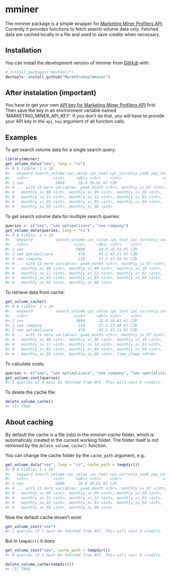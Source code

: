 
<!-- README.md is generated from README.Rmd. Please edit that file -->

# mminer

<!-- badges: start -->
<!-- badges: end -->

The mminer package is a simple wrapper for [Marketing Miner Profilers
API](https://help.marketingminer.com/en/article/profilers-api/).
Currently it provides functions to fetch search volume data only.
Fetched data are cached locally in a file and used to save credits when
necessary.

## Installation

You can install the development version of mminer from
[GitHub](https://github.com/) with:

``` r
# install.packages("devtools")
devtools::install_github("MarekProkop/mminer")
```

## After instalation (important)

You have to get your own [API key for Marketing Miner Profilers
API](https://www.marketingminer.com/en/settings/api-settings) first.
Then save the key in an environment variable named
‘MARKETING\_MINER\_API\_KEY’. If you don’t do that, you will have to
provide your API key in the `api_key` argument of all function calls.

## Examples

To get search volume data for a single search query:

``` r
library(mminer)
get_volume_data("seo", lang = "cs")
#> # A tibble: 1 x 19
#>   keyword search_volume cpc_value cpc_text cpc_currency_code yoy_change
#>   <chr>           <int>     <dbl> <chr>    <chr>                  <dbl>
#> 1 seo              5800      28.0 28.01 Kč CZK                     12.5
#> # ... with 13 more variables: peak_month <chr>, monthly_sv_07 <int>,
#> #   monthly_sv_08 <int>, monthly_sv_09 <int>, monthly_sv_10 <int>,
#> #   monthly_sv_11 <int>, monthly_sv_12 <int>, monthly_sv_01 <int>,
#> #   monthly_sv_02 <int>, monthly_sv_03 <int>, monthly_sv_04 <int>,
#> #   monthly_sv_05 <int>, monthly_sv_06 <int>
```

To get search volume data for multiple search queries:

``` r
queries <- c("seo", "seo optimalizace", "seo company")
get_volume_data(queries, lang = "cs")
#> # A tibble: 3 x 19
#>   keyword          search_volume cpc_value cpc_text cpc_currency_code yoy_change
#>   <chr>                    <int>     <dbl> <chr>    <chr>                  <dbl>
#> 1 seo                       5800      28.0 28.01 Kč CZK                    12.5 
#> 2 seo optimalizace           470      45.2 45.21 Kč CZK                     0.8 
#> 3 seo company                210      37.5 37.49 Kč CZK                    -7.71
#> # ... with 13 more variables: peak_month <chr>, monthly_sv_07 <int>,
#> #   monthly_sv_08 <int>, monthly_sv_09 <int>, monthly_sv_10 <int>,
#> #   monthly_sv_11 <int>, monthly_sv_12 <int>, monthly_sv_01 <int>,
#> #   monthly_sv_02 <int>, monthly_sv_03 <int>, monthly_sv_04 <int>,
#> #   monthly_sv_05 <int>, monthly_sv_06 <int>
```

To retrieve data from cache:

``` r
get_volume_cache()
#> # A tibble: 3 x 20
#>   keyword          search_volume cpc_value cpc_text cpc_currency_code yoy_change
#>   <chr>                    <int>     <dbl> <chr>    <chr>                  <dbl>
#> 1 seo                       5800      28.0 28.01 Kč CZK                    12.5 
#> 2 seo company                210      37.5 37.49 Kč CZK                    -7.71
#> 3 seo optimalizace           470      45.2 45.21 Kč CZK                     0.8 
#> # ... with 14 more variables: peak_month <chr>, monthly_sv_07 <int>,
#> #   monthly_sv_08 <int>, monthly_sv_09 <int>, monthly_sv_10 <int>,
#> #   monthly_sv_11 <int>, monthly_sv_12 <int>, monthly_sv_01 <int>,
#> #   monthly_sv_02 <int>, monthly_sv_03 <int>, monthly_sv_04 <int>,
#> #   monthly_sv_05 <int>, monthly_sv_06 <int>, time_stamp <dttm>
```

To calculate costs:

``` r
queries <- c("seo", "seo optimalizace", "seo company", "seo specialista")
get_volume_cost(queries)
#> 1 queries of 4 must be fetched from API. This will cost 3 credits.
```

To delete the cache file:

``` r
delete_volume_cache()
#> [1] TRUE
```

## About caching

By default the cache is a file (rds) in the *mminer-cache* folder, which
is automaticaly created in the current working folder. The folder itself
is not removed by the `delete_volume_cache()` function.

You can change the cache folder by the `cache_path` argument, e.g.:

``` r
get_volume_data("seo", lang = "cs", cache_path = tempdir())
#> # A tibble: 1 x 19
#>   keyword search_volume cpc_value cpc_text cpc_currency_code yoy_change
#>   <chr>           <int>     <dbl> <chr>    <chr>                  <dbl>
#> 1 seo              5800      28.0 28.01 Kč CZK                     12.5
#> # ... with 13 more variables: peak_month <chr>, monthly_sv_07 <int>,
#> #   monthly_sv_08 <int>, monthly_sv_09 <int>, monthly_sv_10 <int>,
#> #   monthly_sv_11 <int>, monthly_sv_12 <int>, monthly_sv_01 <int>,
#> #   monthly_sv_02 <int>, monthly_sv_03 <int>, monthly_sv_04 <int>,
#> #   monthly_sv_05 <int>, monthly_sv_06 <int>
```

Now the default cache dosen’t exist:

``` r
get_volume_cost("seo")
#> 1 queries of 1 must be fetched from API. This will cost 3 credits.
```

But in `tempdir()` it does:

``` r
get_volume_cost("seo", cache_path = tempdir())
#> 0 queries of 1 must be fetched from API. This will cost 0 credits.
```

``` r
delete_volume_cache(tempdir())
#> [1] TRUE
```
